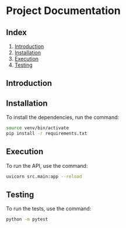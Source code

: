 # Project Documentation

## Index
1. [Introduction](#introduction)
2. [Installation](#installation)
3. [Execution](#execution)
4. [Testing](#testing)

## Introduction

## Installation
To install the dependencies, run the command:
```bash
source venv/bin/activate
pip install -r requirements.txt
```

## Execution
To run the API, use the command:
```bash
uvicorn src.main:app --reload
```

## Testing
To run the tests, use the command:
```bash
python -m pytest